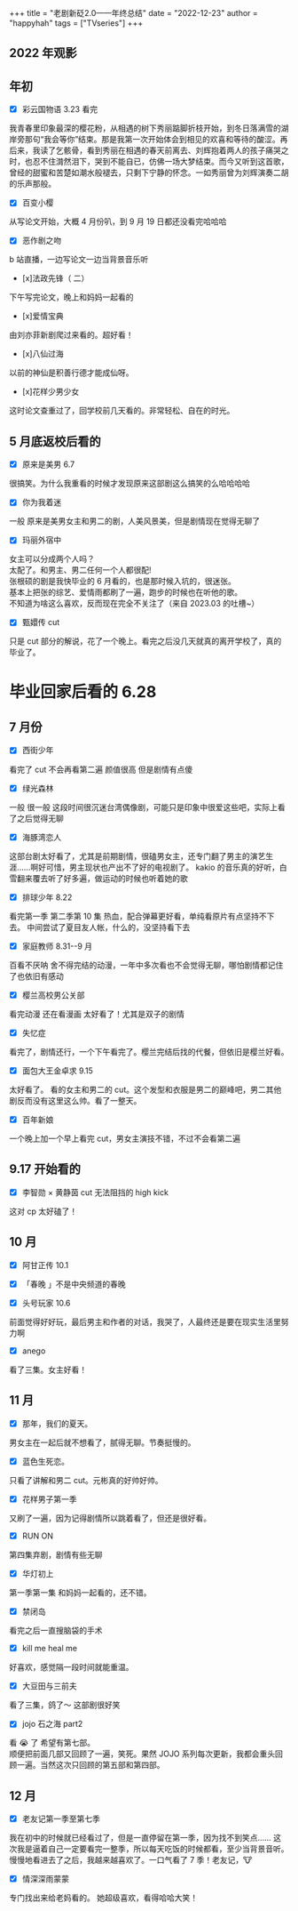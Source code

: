 +++
title = "老剧新砭2.0——年终总结"
date = "2022-12-23"
author = "happyhah"
tags = ["TVseries"]
+++

<!--more-->

## 2022 年观影

## 年初

- [x] 彩云国物语 3.23 看完

我青春里印象最深的樱花粉，从相遇的树下秀丽踮脚折枝开始，到冬日落满雪的湖岸旁那句“我会等你”结束。那是我第一次开始体会到相见的欢喜和等待的酸涩。再后来，我读了乞骸骨，看到秀丽在相遇的春天前离去、刘辉抱着两人的孩子痛哭之时，也忍不住潸然泪下，哭到不能自已，仿佛一场大梦结束。而今又听到这首歌，曾经的甜蜜和苦楚如潮水般褪去，只剩下宁静的怀念。一如秀丽曾为刘辉演奏二胡的乐声那般。

- [x] 百变小樱

从写论文开始，大概 4 月份叭，到 9 月 19 日都还没看完哈哈哈

- [x] 恶作剧之吻

b 站直播，一边写论文一边当背景音乐听

- [x]法政先锋（ 二）

下午写完论文，晚上和妈妈一起看的

- [x]爱情宝典

由刘亦菲新剧爬过来看的。超好看！

- [x]八仙过海

以前的神仙是积善行德才能成仙呀。

- [x]花样少男少女

这时论文查重过了，回学校前几天看的。非常轻松、自在的时光。

## 5 月底返校后看的

- [x] 原来是美男 6.7

很搞笑。为什么我重看的时候才发现原来这部剧这么搞笑的么哈哈哈哈

- [x] 你为我着迷

一般 原来是美男女主和男二的剧，人美风景美，但是剧情现在觉得无聊了

- [x] 玛丽外宿中

女主可以分成两个人吗？<br>
太配了。和男主、男二任何一个人都很配!<br>
张根硕的剧是我快毕业的 6 月看的，也是那时候入坑的，很迷张。<br>
基本上把张的综艺、爱情雨都刷了一遍，跑步的时候也在听他的歌。<br>
不知道为啥这么喜欢，反而现在完全不关注了（来自 2023.03 的吐槽~）

- [x] 甄嬛传 cut

只是 cut 部分的解说，花了一个晚上。看完之后没几天就真的离开学校了，真的毕业了。<br>

# 毕业回家后看的 6.28

## 7 月份

- [x] 西街少年

看完了 cut 不会再看第二遍 颜值很高 但是剧情有点傻

- [x] 绿光森林

一般 很一般
这段时间很沉迷台湾偶像剧，可能只是印象中很爱这些吧，实际上看了之后觉得无聊

- [x] 海豚湾恋人

这部台剧太好看了，尤其是前期剧情，很磕男女主，还专门翻了男主的演艺生涯……啊好可惜，男主现状也产出不了好的电视剧了。
kakio 的音乐真的好听，白雪翻来覆去听了好多遍，做运动的时候也听着她的歌

- [x] 排球少年 8.22

看完第一季 第二季第 10 集
热血，配合弹幕更好看，单纯看原片有点坚持不下去。
中间尝试了夏目友人帐，什么的，没坚持看下去

- [x] 家庭教师 8.31--9 月

百看不厌呐 舍不得完结的动漫，一年中多次看也不会觉得无聊，哪怕剧情都记住了也依旧有感动

- [x] 樱兰高校男公关部

看完动漫 还在看漫画 太好看了！尤其是双子的剧情

- [x] 失忆症

看完了，剧情还行，一个下午看完了。樱兰完结后找的代餐，但依旧是樱兰好看。

- [x] 面包大王金卓求 9.15

太好看了。
看的女主和男二的 cut。这个发型和衣服是男二的巅峰吧，男二其他剧反而没有这里这么帅。看了一整天。

- [x] 百年新娘

一个晚上加一个早上看完 cut，男女主演技不错，不过不会看第二遍

## 9.17 开始看的

- [x] 李智勋 × 黄静茵 cut 无法阻挡的 high kick

这对 cp 太好磕了！

## 10 月

- [x] 阿甘正传 10.1

- [x] 「春晚 」不是中央频道的春晚
- [x] 头号玩家 10.6

前面觉得好好玩，最后男主和作者的对话，我哭了，人最终还是要在现实生活里努力啊

- [x] anego

看了三集。女主好看！

## 11 月

- [x] 那年，我们的夏天。

男女主在一起后就不想看了，腻得无聊。节奏挺慢的。

- [x] 蓝色生死恋。

只看了讲解和男二 cut。元彬真的好帅好帅。

- [x] 花样男子第一季

又刷了一遍，因为记得剧情所以跳着看了，但还是很好看。

- [x] RUN ON

第四集弃剧，剧情有些无聊

- [x] 华灯初上

第一季第一集 和妈妈一起看的，还不错。

- [x] 禁闭岛

看完之后一直搜脑袋的手术

- [x] kill me heal me

好喜欢，感觉隔一段时间就能重温。

- [x] 大豆田与三前夫

看了三集，鸽了～ 这部剧很好笑

- [x] jojo 石之海 part2

看 😭 了 希望有第七部。<br>
顺便把前面几部又回顾了一遍，笑死。果然 JOJO 系列每次更新，我都会重头回顾一遍。当然这次只回顾的第五部和第四部。

## 12 月

- [x] 老友记第一季至第七季

我在初中的时候就已经看过了，但是一直停留在第一季，因为找不到笑点……
这次我是逼着自己一定要看完一整季，所以每天吃饭的时候都看，至少当背景音听。
慢慢地看进去了之后，我越来越喜欢了。一口气看了 7 季！老友记，🐮

- [x] 情深深雨蒙蒙

专门找出来给老妈看的。
她超级喜欢，看得哈哈大笑！
